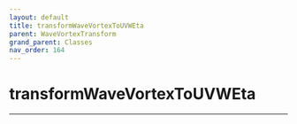 ```yaml
---
layout: default
title: transformWaveVortexToUVWEta
parent: WaveVortexTransform
grand_parent: Classes
nav_order: 164
---
```


#  transformWaveVortexToUVWEta




---

